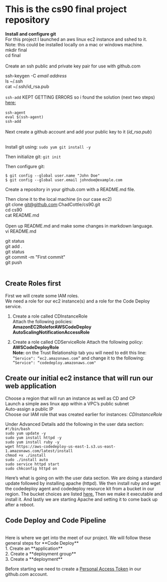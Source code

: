 # This is the cs90 final project repository <br/>

**Install and configure git**<br/>
For this project I launched an aws linux ec2 instance and sshed to it.<br/>
Note: this could be installed locally on a mac or windows machine.<br/>
mkdir final <br/>
cd final <br/>
<br/>
Create an ssh public and private key pair for use with github.com<br/>

ssh-keygen -C *email address*  <br/>
ls ~/.ssh <br/>
cat ~/.ssh/id_rsa.pub <br/>
<br/> 
`ssh-add` KEPT GETTING ERRORS so i found the solution (next two steps) [here:](https://coderwall.com/p/rdi_wq/fix-could-not-open-a-connection-to-your-authentication-agent-when-using-ssh-add) <br/>
<br/>
`ssh-agent` <br/>
`eval $(ssh-agent)` <br/>
`ssh-add` <br/>
<br/>
Next create a github account and add your public key to it (*id_rsa.pub*)<br/>
<br/>

Install git using:  `sudo yum git install -y`<br/>

Then initialize git:  `git init`<br/>

Then configure git:

`$ git config --global user.name "John Doe"`<br/>
`$ git config --global user.email johndoe@example.com`<br/>

Create a repository in your github.com with a README.md file.<br/>

Then clone it to the local machine (in our case ec2)<br/>
git clone git@github.com:ChadCottle/cs90.git <br/>
cd cs90 <br/>
cat README.md <br/>
<br/>
Open up README.md and make some changes in markdown language.<br/>
vi README.md <br/>

git status <br/>
git add . <br/>
git status <br/>
git commit -m "First commit" <br/> 
git push<br/>
<br/>
## Create Roles first<br/>

First we will create some IAM roles.<br/>
We need a role for our ec2 instance(s) and a role for the Code Deploy service.<br/>

1. Create a role called CDInstanceRole<br/>
Attach the following policies:<br/>
**AmazonEC2RoleforAWSCodeDeploy**<br/>
**AutoScalingNotificationAccessRole<br/>**

2. Create a role called CDServiceRole
Attach the following policy:<br/>
**AWSCodeDeployRole**<br/>
**Note:** on the Trust Relationship tab you will need to edit this line:<br/>
`”Service": “ec2.amazonaws.com”` and change it to the following: `”Service": “codedeploy.amazonaws.com"`<br>

## Create our initial ec2 instance that will run our web application<br/>
Choose a region that will run an instance as well as CD and CP<br/>
Launch a simple aws linux app within a VPC’s public subnet<br/>
Auto-assign a public IP<br/>
Choose our IAM role that was created earlier for instances: *CDInstanceRole*<br/>


Under Advanced Details add the following in the user data section:<br/>
`#!/bin/bash`<br/>
`sudo yum update -y`<br/>
`sudo yum install httpd -y`<br/>
`sudo yum install ruby -y`<br/>
`wget https://aws-codedeploy-us-east-1.s3.us-east-1.amazonaws.com/latest/install`<br/>
`chmod +x ./install`<br/>
`sudo ./install auto`<br/>
`sudo service httpd start`<br/>
`sudo chkconfig httpd on`<br/>

Here’s what is going on with the user data section.  We are doing a standard update followed by installing apache (httpd).
We then install ruby and wget the codedeploy agent and codedeploy resource kit from a bucket in our region. The bucket choices are listed [here.](https://docs.aws.amazon.com/codedeploy/latest/userguide/resource-kit.html#resource-kit-bucket-names)
Then we make it executable and install it.  And lastly we are starting Apache and setting it to come back up after a reboot.<br/>

## Code Deploy and Code Pipeline<br/>
<br/>
Here is where we get into the meet of our project.  We will follow these general steps for **Code Deploy**<br/>
1. Create an **application**<br/>
2. Create a **deployment group**<br/>
3. Create a **deployment**<br/>

Before starting we need to create a [Personal Access Token](https://help.github.com/en/github/authenticating-to-github/creating-a-personal-access-token-for-the-command-line) in our github.com account. 
